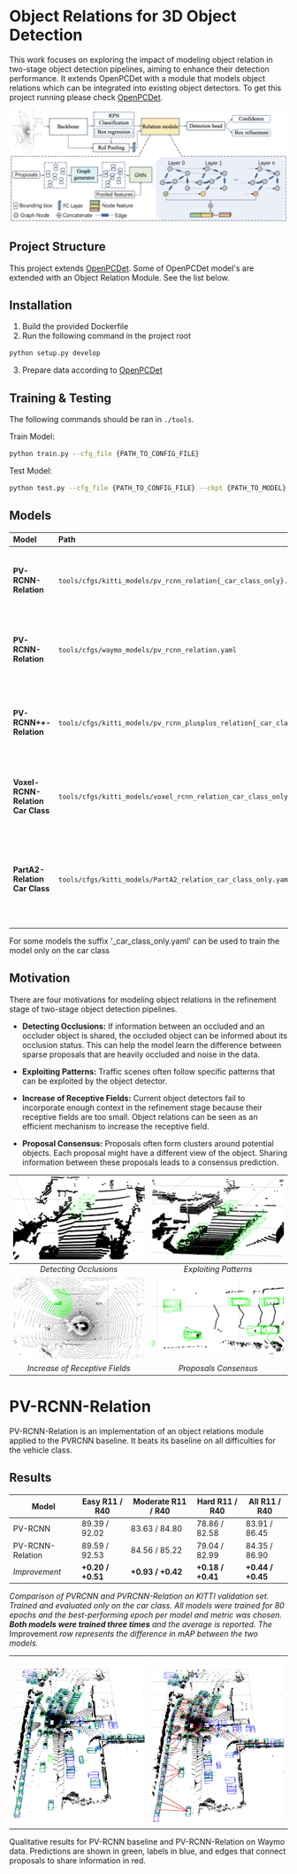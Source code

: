 # Object Relations for 3D Object Detection

This work focuses on exploring the impact of modeling object relation in two-stage object detection pipelines, aiming to enhance their detection performance. It extends OpenPCDet with a module that models object relations which can be integrated into existing object detectors. To get this project running please check [OpenPCDet](https://github.com/open-mmlab/OpenPCDet).
<p align="center">
<img src="resources/pipeline.pdf"/>
</p>

## Project Structure

This project extends [OpenPCDet](https://github.com/open-mmlab/OpenPCDet). Some of OpenPCDet model's are extended with an Object Relation Module. See the list below.

## Installation

1. Build the provided Dockerfile
2. Run the following command in the project root
```bash
python setup.py develop
```
3. Prepare data according to [OpenPCDet](https://github.com/open-mmlab/OpenPCDet)

## Training & Testing
The following commands should be ran in ``./tools``.

Train Model:
```bash
python train.py --cfg_file {PATH_TO_CONFIG_FILE}
```

Test Model:
```bash
python test.py --cfg_file {PATH_TO_CONFIG_FILE} --ckpt {PATH_TO_MODEL}
```

## Models

| Model                                 | Path                                                                      | Description                                                               | Dataset |
| :------------------------------------ | :------------------------------------------------------------------------ | :------------------------------------------------------------------------ | :------ |
| **PV-RCNN-Relation**                  | `tools/cfgs/kitti_models/pv_rcnn_relation{_car_class_only}.yaml`          | PV-RCNN model extended with the Object Relation Module.                   | KITTI   |
| **PV-RCNN-Relation**                  | `tools/cfgs/waymo_models/pv_rcnn_relation.yaml`          | PV-RCNN model extended with the Object Relation Module.                   | Waymo   |
| **PV-RCNN++-Relation**                | `tools/cfgs/kitti_models/pv_rcnn_plusplus_relation{_car_class_only}.yaml` | PV-RCNN++ model extended with the Object Relation Module.                 | KITTI   |
| **Voxel-RCNN-Relation Car Class**     | `tools/cfgs/kitti_models/voxel_rcnn_relation_car_class_only.yaml`         | Voxel-RCNN extended with the Object Relation Module.                      | KITTI   |
| **PartA2-Relation Car Class**         | `tools/cfgs/kitti_models/PartA2_relation_car_class_only.yaml`             | PartA2 model extended with the Object Relation Module, trained only on the car class. | KITTI   |


For some models the suffix '_car_class_only.yaml' can be used to train the model only on the car class






## Motivation

There are four motivations for modeling object relations in the refinement stage of two-stage object detection pipelines.

- **Detecting Occlusions:** If information between an occluded and an occluder object is shared, the occluded object can be informed about its occlusion status. This can help the model learn the difference between sparse proposals that are heavily occluded and noise in the data.

- **Exploiting Patterns:** Traffic scenes often follow specific patterns that can be exploited by the object detector.

- **Increase of Receptive Fields:** Current object detectors fail to incorporate enough context in the refinement stage because their receptive fields are too small. Object relations can be seen as an efficient mechanism to increase the receptive field.

- **Proposal Consensus:** Proposals often form clusters around potential objects. Each proposal might have a different view of the object. Sharing information between these proposals leads to a consensus prediction.


| ![Image 1](resources/occlusion.png) | ![Image 2](resources/pattern.png) |
|:-:|:-:|
| *Detecting Occlusions*      | *Exploiting Patterns*      |
| ![Image 3](resources/radius.png) | ![Image 4](resources/proposal_consensus.png)
| *Increase of Receptive Fields*      | *Proposals Consensus*      |


# PV-RCNN-Relation

PV-RCNN-Relation is an implementation of an object relations module applied to the PVRCNN baseline. It beats its baseline on all difficulties for the vehicle class.


## Results

| Model             | Easy R11 / R40 | Moderate R11 / R40 | Hard R11 / R40 | All R11 / R40 |
|-------------------|----------------|--------------------|----------------|---------------|
| PV-RCNN            | 89.39 / 92.02  | 83.63 / 84.80      | 78.86 / 82.58  | 83.91 / 86.45 |
| PV-RCNN-Relation   | 89.59 / 92.53  | 84.56 / 85.22      | 79.04 / 82.99  | 84.35 / 86.90 |
| *Improvement*     | **+0.20 / +0.51** | **+0.93 / +0.42** | **+0.18 / +0.41** | **+0.44 / +0.45** |

*Comparison of PVRCNN and PVRCNN-Relation on KITTI validation set. Trained and evaluated only on the car class. All models were trained for 80 epochs and the best-performing epoch per model and metric was chosen. **Both models were trained three times** and the average is reported. The* Improvement *row represents the difference in mAP between the two models.*


| | |
|:-------------------------:|:-------------------------:|
| ![Image 1](resources/side.png) | ![Image 2](resources/relation_side.png) |
|  |  |

Qualitative results for PV-RCNN baseline and PV-RCNN-Relation on Waymo data. Predictions are shown in green, labels in blue, and edges that connect proposals to share information in red. 







